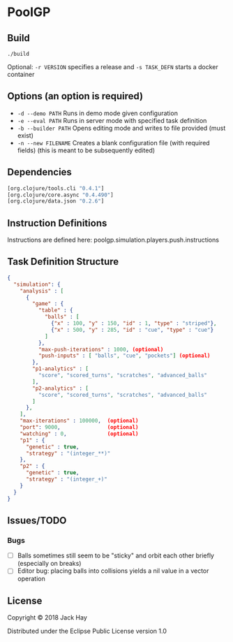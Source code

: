 # PoolGP

## Build
```
./build
```
Optional: `-r VERSION` specifies a release and `-s TASK_DEFN` starts a docker container

## Options (an option is required)
- `-d --demo PATH` Runs in demo mode given configuration
- `-e --eval PATH` Runs in server mode with specified task definition
- `-b --builder PATH` Opens editing mode and writes to file provided (must exist)
- `-n --new FILENAME` Creates a blank configuration file (with required fields) (this is meant to be subsequently edited)

## Dependencies
```clojure
[org.clojure/tools.cli "0.4.1"]
[org.clojure/core.async "0.4.490"]
[org.clojure/data.json "0.2.6"]
```

## Instruction Definitions
Instructions are defined here: poolgp.simulation.players.push.instructions

## Task Definition Structure
```json
{
  "simulation": {
    "analysis" : [
      {
        "game" : {
          "table" : {
            "balls" : [
              {"x" : 100, "y" : 150, "id" : 1, "type" : "striped"},
              {"x" : 500, "y" : 285, "id" : "cue", "type" : "cue"}
            ]
          },
          "max-push-iterations" : 1000, (optional)
          "push-inputs" : [ "balls", "cue", "pockets"] (optional)
        },
        "p1-analytics" : [
          "score", "scored_turns", "scratches", "advanced_balls"
        ],
        "p2-analytics" : [
          "score", "scored_turns", "scratches", "advanced_balls"
        ]
      },
    ],
    "max-iterations" : 100000,  (optional)
    "port": 9000,               (optional)
    "watching" : 0,             (optional)
    "p1" : {
      "genetic" : true,
      "strategy" : "(integer_**)"
    },
    "p2" : {
      "genetic" : true,
      "strategy" : "(integer_+)"
    }
  }
}
```

## Issues/TODO
### Bugs
- [ ] Balls sometimes still seem to be "sticky" and orbit each other briefly (especially on breaks)
- [ ] Editor bug: placing balls into collisions yields a nil value in a vector operation

## License

Copyright © 2018 Jack Hay

Distributed under the Eclipse Public License version 1.0
